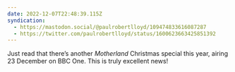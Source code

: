 ```yaml
---
date: 2022-12-07T22:48:39.115Z
syndication:
  - https://mastodon.social/@paulrobertlloyd/109474833616087287
  - https://twitter.com/paulrobertlloyd/status/1600623663425851392
---
```

Just read that there’s another _Motherland_ Christmas special this year, airing 23 December on BBC One. This is truly excellent news!

